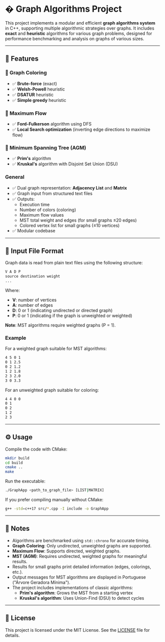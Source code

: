 # � Graph Algorithms Project

This project implements a modular and efficient **graph algorithms system** in C++, supporting multiple algorithmic strategies over graphs. It includes **exact** and **heuristic** algorithms for various graph problems, designed for performance benchmarking and analysis on graphs of various sizes.

---

## 📂 Features

### 🎨 Graph Coloring

- ✅ **Brute-force** (exact)
- ✅ **Welsh-Powell** heuristic
- ✅ **DSATUR** heuristic
- ✅ **Simple greedy** heuristic

### 🔁 Maximum Flow

- ✅ **Ford-Fulkerson** algorithm using DFS
- ✅ **Local Search optimization** (inverting edge directions to maximize flow)

### 🌳 Minimum Spanning Tree (AGM)

- ✅ **Prim's** algorithm
- ✅ **Kruskal's** algorithm with Disjoint Set Union (DSU)

### General

- ✅ Dual graph representation: **Adjacency List** and **Matrix**
- ✅ Graph input from structured text files
- ✅ Outputs:
  - Execution time
  - Number of colors (coloring)
  - Maximum flow values
  - MST total weight and edges (for small graphs ≤20 edges)
  - Colored vertex list for small graphs (≤10 vertices)
- ✅ Modular codebase

---

## 📄 Input File Format

Graph data is read from plain text files using the following structure:

```txt
V A D P
source destination weight
...
```

Where:

- **V**: number of vertices
- **A**: number of edges
- **D**: 0 or 1 (indicating undirected or directed graph)
- **P**: 0 or 1 (indicating if the graph is unweighted or weighted)

**Note**: MST algorithms require weighted graphs (P = 1).

### Example

For a weighted graph suitable for MST algorithms:

```txt
4 5 0 1
0 1 2.5
0 2 1.2
1 2 1.8
2 3 2.0
3 0 3.3
```

For an unweighted graph suitable for coloring:

```txt
4 4 0 0
0 1
0 2
1 2
2 3
```

---

## ⚙️ Usage

Compile the code with CMake:

```bash
mkdir build
cd build
cmake ..
make
```

Run the executable:

```bash
./GraphApp <path_to_graph_file> [LIST|MATRIX]
```

If you prefer compiling manually without CMake:

```bash
g++ -std=c++17 src/*.cpp -I include -o GraphApp
```

---

## 🧪 Notes

- Algorithms are benchmarked using `std::chrono` for accurate timing.
- **Graph Coloring**: Only undirected, unweighted graphs are supported.
- **Maximum Flow**: Supports directed, weighted graphs.
- **MST (AGM)**: Requires undirected, weighted graphs for meaningful results.
- Results for small graphs print detailed information (edges, colorings, etc.).
- Output messages for MST algorithms are displayed in Portuguese ("Árvore Geradora Mínima").
- The project includes implementations of classic algorithms:
  - **Prim's algorithm**: Grows the MST from a starting vertex
  - **Kruskal's algorithm**: Uses Union-Find (DSU) to detect cycles

---

## 📜 License

This project is licensed under the MIT License. See the [LICENSE](LICENSE) file for details.

